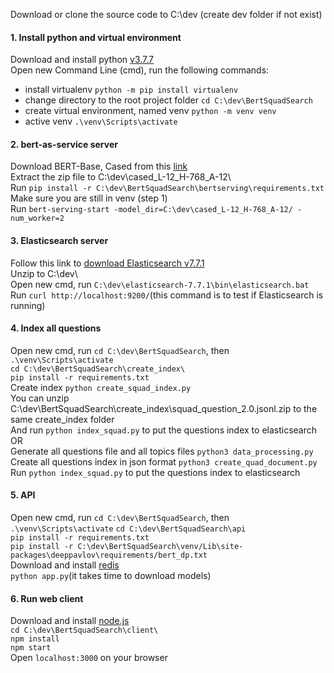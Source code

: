 Download or clone the source code to C:\dev (create dev folder if not exist)  
#### 1. Install python and virtual environment
Download and install python [v3.7.7](https://www.python.org/ftp/python/3.7.7/python-3.7.7-amd64.exe)  
Open new Command Line (cmd), run the following commands:  
  * install virtualenv `python -m pip install virtualenv`   
  * change directory to the root project folder `cd C:\dev\BertSquadSearch`  
  * create virtual environment, named venv `python -m venv venv`  
  * active venv `.\venv\Scripts\activate`  

#### 2. bert-as-service server
Download BERT-Base, Cased from this [link](https://storage.googleapis.com/bert_models/2018_10_18/cased_L-12_H-768_A-12.zip)  
Extract the zip file to C:\dev\cased_L-12_H-768_A-12\  
Run `pip install -r C:\dev\BertSquadSearch\bertserving\requirements.txt`  
Make sure you are still in venv (step 1)  
Run `bert-serving-start -model_dir=C:\dev\cased_L-12_H-768_A-12/ -num_worker=2`  

#### 3. Elasticsearch server
Follow this link to [download Elasticsearch v7.7.1](https://artifacts.elastic.co/downloads/elasticsearch/elasticsearch-7.7.1-windows-x86_64.zip)  
Unzip to C:\dev\  
Open new cmd, run `C:\dev\elasticsearch-7.7.1\bin\elasticsearch.bat`  
Run `curl http://localhost:9200/`(this command is to test if Elasticsearch is running)  

#### 4. Index all questions 
Open new cmd, run `cd C:\dev\BertSquadSearch`, then `.\venv\Scripts\activate`  
`cd C:\dev\BertSquadSearch\create_index\`  
`pip install -r requirements.txt`  
Create index `python create_squad_index.py`  
You can unzip C:\dev\BertSquadSearch\create_index\squad_question_2.0.jsonl.zip to the same create_index folder  
And run `python index_squad.py` to put the questions index to elasticsearch  
OR  
Generate all questions file and all topics files `python3 data_processing.py`  
Create all questions index in json format  `python3 create_quad_document.py`   
Run `python index_squad.py` to put the questions index to elasticsearch

#### 5. API
Open new cmd, run `cd C:\dev\BertSquadSearch`, then `.\venv\Scripts\activate` 
`cd C:\dev\BertSquadSearch\api`  
`pip install -r requirements.txt`    
`pip install -r C:\dev\BertSquadSearch\venv/Lib\site-packages\deeppavlov\requirements/bert_dp.txt`  
Download and install [redis](https://github.com/microsoftarchive/redis/releases/download/win-3.2.100/Redis-x64-3.2.100.msi)  
`python app.py`(it takes time to download models)  

#### 6. Run web client
Download and install [node.js](https://nodejs.org/dist/v12.18.0/node-v12.18.0-x64.msi)  
`cd C:\dev\BertSquadSearch\client\`  
`npm install`  
`npm start`  
Open `localhost:3000` on your browser  

